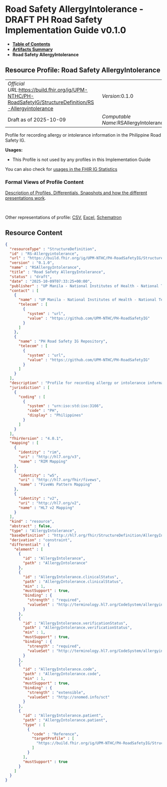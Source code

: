 # Road Safety AllergyIntolerance - DRAFT PH Road Safety Implementation Guide v0.1.0

* [**Table of Contents**](toc.md)
* [**Artifacts Summary**](artifacts.md)
* **Road Safety AllergyIntolerance**

## Resource Profile: Road Safety AllergyIntolerance 

| | |
| :--- | :--- |
| *Official URL*:https://build.fhir.org/ig/UPM-NTHC/PH-RoadSafetyIG/StructureDefinition/RS-Allergyintolerance | *Version*:0.1.0 |
| Draft as of 2025-10-09 | *Computable Name*:RSAllergyIntolerance |

 
Profile for recording allergy or intolerance information in the Philippine Road Safety IG. 

**Usages:**

* This Profile is not used by any profiles in this Implementation Guide

You can also check for [usages in the FHIR IG Statistics](https://packages2.fhir.org/xig/example.fhir.ph.roadsafety|current/StructureDefinition/RS-Allergyintolerance)

### Formal Views of Profile Content

 [Description of Profiles, Differentials, Snapshots and how the different presentations work](http://build.fhir.org/ig/FHIR/ig-guidance/readingIgs.html#structure-definitions). 

 

Other representations of profile: [CSV](StructureDefinition-RS-Allergyintolerance.csv), [Excel](StructureDefinition-RS-Allergyintolerance.xlsx), [Schematron](StructureDefinition-RS-Allergyintolerance.sch) 



## Resource Content

```json
{
  "resourceType" : "StructureDefinition",
  "id" : "RS-Allergyintolerance",
  "url" : "https://build.fhir.org/ig/UPM-NTHC/PH-RoadSafetyIG/StructureDefinition/RS-Allergyintolerance",
  "version" : "0.1.0",
  "name" : "RSAllergyIntolerance",
  "title" : "Road Safety AllergyIntolerance",
  "status" : "draft",
  "date" : "2025-10-09T07:33:25+00:00",
  "publisher" : "UP Manila - National Institutes of Health - National Telehealth Center",
  "contact" : [
    {
      "name" : "UP Manila - National Institutes of Health - National Telehealth Center",
      "telecom" : [
        {
          "system" : "url",
          "value" : "https://github.com/UPM-NTHC/PH-RoadSafetyIG"
        }
      ]
    },
    {
      "name" : "PH Road Safety IG Repository",
      "telecom" : [
        {
          "system" : "url",
          "value" : "https://github.com/UPM-NTHC/PH-RoadSafetyIG"
        }
      ]
    }
  ],
  "description" : "Profile for recording allergy or intolerance information in the Philippine Road Safety IG.",
  "jurisdiction" : [
    {
      "coding" : [
        {
          "system" : "urn:iso:std:iso:3166",
          "code" : "PH",
          "display" : "Philippines"
        }
      ]
    }
  ],
  "fhirVersion" : "4.0.1",
  "mapping" : [
    {
      "identity" : "rim",
      "uri" : "http://hl7.org/v3",
      "name" : "RIM Mapping"
    },
    {
      "identity" : "w5",
      "uri" : "http://hl7.org/fhir/fivews",
      "name" : "FiveWs Pattern Mapping"
    },
    {
      "identity" : "v2",
      "uri" : "http://hl7.org/v2",
      "name" : "HL7 v2 Mapping"
    }
  ],
  "kind" : "resource",
  "abstract" : false,
  "type" : "AllergyIntolerance",
  "baseDefinition" : "http://hl7.org/fhir/StructureDefinition/AllergyIntolerance",
  "derivation" : "constraint",
  "differential" : {
    "element" : [
      {
        "id" : "AllergyIntolerance",
        "path" : "AllergyIntolerance"
      },
      {
        "id" : "AllergyIntolerance.clinicalStatus",
        "path" : "AllergyIntolerance.clinicalStatus",
        "min" : 1,
        "mustSupport" : true,
        "binding" : {
          "strength" : "required",
          "valueSet" : "http://terminology.hl7.org/CodeSystem/allergyintolerance-clinical"
        }
      },
      {
        "id" : "AllergyIntolerance.verificationStatus",
        "path" : "AllergyIntolerance.verificationStatus",
        "min" : 1,
        "mustSupport" : true,
        "binding" : {
          "strength" : "required",
          "valueSet" : "http://terminology.hl7.org/CodeSystem/allergyintolerance-verification"
        }
      },
      {
        "id" : "AllergyIntolerance.code",
        "path" : "AllergyIntolerance.code",
        "min" : 1,
        "mustSupport" : true,
        "binding" : {
          "strength" : "extensible",
          "valueSet" : "http://snomed.info/sct"
        }
      },
      {
        "id" : "AllergyIntolerance.patient",
        "path" : "AllergyIntolerance.patient",
        "type" : [
          {
            "code" : "Reference",
            "targetProfile" : [
              "https://build.fhir.org/ig/UPM-NTHC/PH-RoadSafetyIG/StructureDefinition/RS-Patient"
            ]
          }
        ],
        "mustSupport" : true
      }
    ]
  }
}

```
